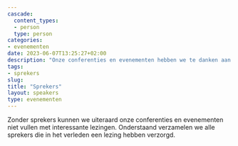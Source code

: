```yaml
---
cascade:
  content_types:
  - person
  type: person
categories:
- evenementen
date: 2023-06-07T13:25:27+02:00
description: "Onze conferenties en evenementen hebben we te danken aan alle sprekers. Deze pagina toont alle opgenomen sprekers die over de jaren heen bij ons hebben gepresenteerd."
tags:
- sprekers
slug:
title: "Sprekers"
layout: speakers
type: evenementen
---
```


Zonder sprekers kunnen we uiteraard onze conferenties en evenementen niet vullen met interessante lezingen. Onderstaand verzamelen we alle sprekers die in het verleden een lezing hebben verzorgd.
